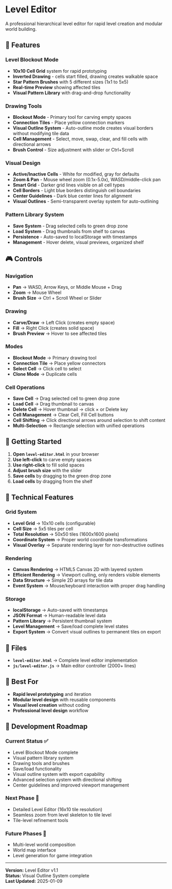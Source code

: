 # Level Editor

A professional hierarchical level editor for rapid level creation and modular world building.

## 🎨 **Features**

### **Level Blockout Mode**
- **10x10 Cell Grid** system for rapid prototyping
- **Inverted Drawing** - cells start filled, drawing creates walkable space
- **Star Pattern Brushes** with 5 different sizes (1x1 to 5x5)
- **Real-time Preview** showing affected tiles
- **Visual Pattern Library** with drag-and-drop functionality

### **Drawing Tools**
- **Blockout Mode** - Primary tool for carving empty spaces
- **Connection Tiles** - Place yellow connection markers
- **Visual Outline System** - Auto-outline mode creates visual borders without modifying tile data
- **Cell Management** - Select, move, swap, clear, and fill cells with directional arrows
- **Brush Control** - Size adjustment with slider or Ctrl+Scroll

### **Visual Design**
- **Active/Inactive Cells** - White for modified, gray for defaults
- **Zoom & Pan** - Mouse wheel zoom (0.1x-5.0x), WASD/middle-click pan
- **Smart Grid** - Darker grid lines visible on all cell types
- **Cell Borders** - Light blue borders distinguish cell boundaries
- **Center Guidelines** - Dark blue center lines for alignment
- **Visual Outlines** - Semi-transparent overlay system for auto-outlining

### **Pattern Library System**
- **Save System** - Drag selected cells to green drop zone
- **Load System** - Drag thumbnails from shelf to canvas
- **Persistence** - Auto-saved to localStorage with timestamps
- **Management** - Hover delete, visual previews, organized shelf

## 🎮 **Controls**

### **Navigation**
- **Pan** → WASD, Arrow Keys, or Middle Mouse + Drag
- **Zoom** → Mouse Wheel
- **Brush Size** → Ctrl + Scroll Wheel or Slider

### **Drawing**
- **Carve/Draw** → Left Click (creates empty space)
- **Fill** → Right Click (creates solid space)
- **Brush Preview** → Hover to see affected tiles

### **Modes**
- **Blockout Mode** → Primary drawing tool
- **Connection Tile** → Place yellow connectors
- **Select Cell** → Click cell to select
- **Clone Mode** → Duplicate cells

### **Cell Operations**
- **Save Cell** → Drag selected cell to green drop zone
- **Load Cell** → Drag thumbnail to canvas
- **Delete Cell** → Hover thumbnail → click × or Delete key
- **Cell Management** → Clear Cell, Fill Cell buttons
- **Cell Shifting** → Click directional arrows around selection to shift content
- **Multi-Selection** → Rectangle selection with unified operations

## 🚀 **Getting Started**

1. **Open `level-editor.html`** in your browser
2. **Use left-click** to carve empty spaces
3. **Use right-click** to fill solid spaces
4. **Adjust brush size** with the slider
5. **Save cells** by dragging to the green drop zone
6. **Load cells** by dragging from the shelf

## 🔧 **Technical Features**

### **Grid System**
- **Level Grid** → 10x10 cells (configurable)
- **Cell Size** → 5x5 tiles per cell
- **Total Resolution** → 50x50 tiles (1600x1600 pixels)
- **Coordinate System** → Proper world coordinate transformations
- **Visual Overlay** → Separate rendering layer for non-destructive outlines

### **Rendering**
- **Canvas Rendering** → HTML5 Canvas 2D with layered system
- **Efficient Rendering** → Viewport culling, only renders visible elements
- **Data Structure** → Simple 2D arrays for tile data
- **Event System** → Mouse/keyboard interaction with proper drag handling

### **Storage**
- **localStorage** → Auto-saved with timestamps
- **JSON Format** → Human-readable level data
- **Pattern Library** → Persistent thumbnail system
- **Level Management** → Save/load complete level states
- **Export System** → Convert visual outlines to permanent tiles on export

## 📁 **Files**

- **`level-editor.html`** → Complete level editor implementation
- **`js/level-editor.js`** → Main editor controller (2000+ lines)

## 🎯 **Best For**

- **Rapid level prototyping** and iteration
- **Modular level design** with reusable components
- **Visual level creation** without coding
- **Professional level design** workflow

## 🔄 **Development Roadmap**

### **Current Status** ✅
- Level Blockout Mode complete
- Visual pattern library system
- Drawing tools and brushes
- Save/load functionality
- Visual outline system with export capability
- Advanced selection system with directional shifting
- Center guidelines and improved viewport management

### **Next Phase** 🔄
- Detailed Level Editor (16x10 tile resolution)
- Seamless zoom from level skeleton to tile level
- Tile-level refinement tools

### **Future Phases** 🔮
- Multi-level world composition
- World map interface
- Level generation for game integration

---

**Version:** Level Editor v1.1  
**Status:** Visual Outline System complete  
**Last Updated:** 2025-01-09
